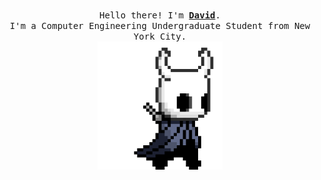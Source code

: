 <p align="center">
  <br>
  <samp>
    Hello there! I'm <b><a rel="nofollow noopener noreferrer" target="_blank" href="https://cdavid.dev">David</a></b>.
    <br>I'm a Computer Engineering Undergraduate Student from New York City.<br>

</samp>

  <img src="https://raw.githubusercontent.com/TanZng/TanZng/master/assets/hollor_knight3.gif" width="200"/>

</p>
